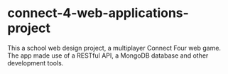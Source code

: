 # connect-4-web-applications-project
This a school web design project,  a multiplayer Connect Four web game. The app made use of a RESTful API, a MongoDB database and other development tools.
